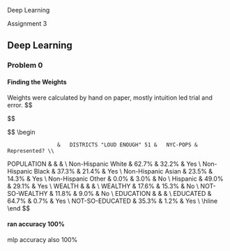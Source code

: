 Deep Learning 

Assignment 3

## Deep Learning



### Problem 0

#### Finding the Weights

Weights were calculated by hand on paper, mostly intuition led trial and error.
$$

$$

$$
\begin

                    &   DISTRICTS "LOUD ENOUGH" 51 &   NYC-POPS &   Represented? \\


 POPULATION         &                              &            &                \\
 Non-Hispanic White &                        62.7\% &      32.2\% &            Yes \\
 Non-Hispanic Black &                        37.3\% &      21.4\% &            Yes \\
 Non-Hispanic Asian &                        23.5\% &      14.3\% &            Yes \\
 Non-Hispanic Other &                         0.0\% &       3.0\% &             No \\
 Hispanic           &                        49.0\% &      29.1\% &            Yes \\
 WEALTH             &                              &            &                \\
 WEALTHY            &                        17.6\% &      15.3\% &             No \\
 NOT-SO-WEALTHY     &                        11.8\% &       9.0\% &             No \\
 EDUCATION          &                              &            &                \\
 EDUCATED           &                        64.7\% &       0.7\% &            Yes \\
 NOT-SO-EDUCATED    &                        35.3\% &       1.2\% &            Yes \\
\hline
\end
$$

#### ran accuracy 100%

mlp accuracy also 100%